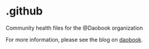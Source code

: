 # .github

Community health files for the @Daobook organization

For more information, please see the blog on [daobook](https://daobook.github.io/).